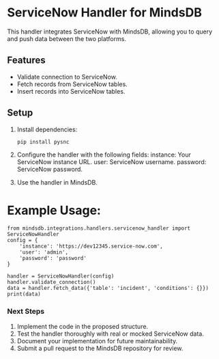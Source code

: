 # ServiceNow Handler for MindsDB

This handler integrates ServiceNow with MindsDB, allowing you to query and push data between the two platforms.

## Features
- Validate connection to ServiceNow.
- Fetch records from ServiceNow tables.
- Insert records into ServiceNow tables.

## Setup
1. Install dependencies:
   ```bash
   pip install pysnc

2. Configure the handler with the following fields:
instance: Your ServiceNow instance URL.
user: ServiceNow username.
password: ServiceNow password.

3. Use the handler in MindsDB.

# Example Usage:
```
from mindsdb.integrations.handlers.servicenow_handler import ServiceNowHandler
config = {
    'instance': 'https://dev12345.service-now.com',
    'user': 'admin',
    'password': 'password'
}

handler = ServiceNowHandler(config)
handler.validate_connection()
data = handler.fetch_data({'table': 'incident', 'conditions': {}})
print(data)
```
### Next Steps
1. Implement the code in the proposed structure.
2. Test the handler thoroughly with real or mocked ServiceNow data.
3. Document your implementation for future maintainability.
4. Submit a pull request to the MindsDB repository for review.
